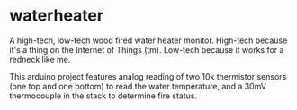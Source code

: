 # waterheater
A high-tech, low-tech wood fired water heater monitor.  High-tech because 
it's a thing on the Internet of Things (tm).  Low-tech because it works for
a redneck like me.

This arduino project features analog reading of two 10k thermistor sensors
(one top and one bottom) to read the water temperature, and a 30mV 
thermocouple in the stack to determine fire status.
